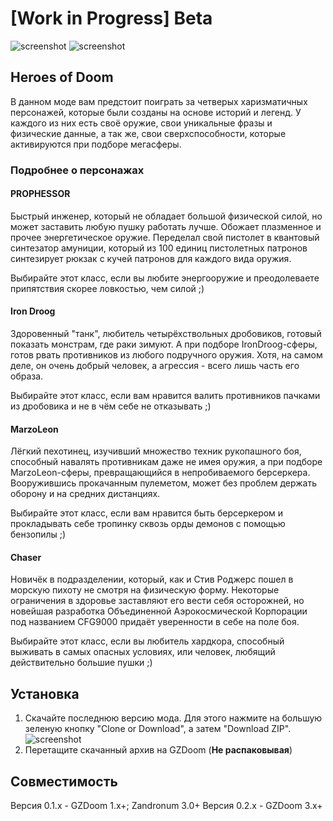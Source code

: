 # [Work in Progress] Beta

![screenshot](https://media.discordapp.net/attachments/336346028821184524/469977150406131712/unknown.png?width=981&height=552)
![screenshot](https://media.discordapp.net/attachments/339399767996235776/463773965735690285/unknown.png?width=981&height=552)

## Heroes of Doom

В данном моде вам предстоит поиграть за четверых харизматичных персонажей, которые были созданы на основе историй и легенд.
У каждого из них есть своё оружие, свои уникальные фразы и физические данные, а так же, свои сверхспособности, которые активируются при подборе мегасферы.

### Подробнее о персонажах

#### PROPHESSOR

Быстрый инженер, который не обладает большой физической силой, но может заставить любую пушку работать лучше.
Обожает плазменное и прочее энергетическое оружие.
Переделал свой пистолет в квантовый синтезатор амуниции, который из 100 единиц пистолетных патронов синтезирует рюкзак с кучей патронов для каждого вида оружия.

Выбирайте этот класс, если вы любите энергооружие и преодолеваете припятствия скорее ловкостью, чем силой ;)

#### Iron Droog

Здоровенный "танк", любитель четырёхствольных дробовиков, готовый показать монстрам, где раки зимуют.
А при подборе IronDroog-сферы, готов рвать противников из любого подручного оружия.
Хотя, на самом деле, он очень добрый человек, а агрессия - всего лишь часть его образа.

Выбирайте этот класс, если вам нравится валить противников пачками из дробовика и не в чём себе не отказывать ;)

#### MarzoLeon

Лёгкий пехотинец, изучивший множество техник рукопашного боя, способный навалять противникам даже не имея оружия, а при подборе MarzoLeon-сферы, превращающийся в непробиваемого берсеркера.
Вооружившись прокачанным пулеметом, может без проблем держать оборону и на средних дистанциях.

Выбирайте этот класс, если вам нравится быть берсеркером и прокладывать себе тропинку сквозь орды демонов с помощью бензопилы ;)

#### Chaser

Новичёк в подразделении, который, как и Стив Роджерс пошел в морскую пихоту не смотря на физическую форму.
Некоторые ограничения в здоровье заставляют его вести себя осторожней, но новейшая разработка Объединенной Аэрокосмической Корпорации под названием CFG9000 придаёт уверенности в себе на поле боя.

Выбирайте этот класс, если вы любитель хардкора, способный выживать в самых опасных условиях, или человек, любящий действительно большие пушки ;)

## Установка

1. Скачайте последнюю версию мода. Для этого нажмите на большую зеленую кнопку "Clone or Download", а затем "Download ZIP".
    ![screenshot](https://media.discordapp.net/attachments/336346028821184524/469978797131694081/2018-07-21_00-25-41.png?width=981&height=552)
2. Перетащите скачанный архив на GZDoom (**Не распаковывая**)

## Совместимость

Версия 0.1.x - GZDoom 1.x+; Zandronum 3.0+
Версия 0.2.x - GZDoom 3.x+